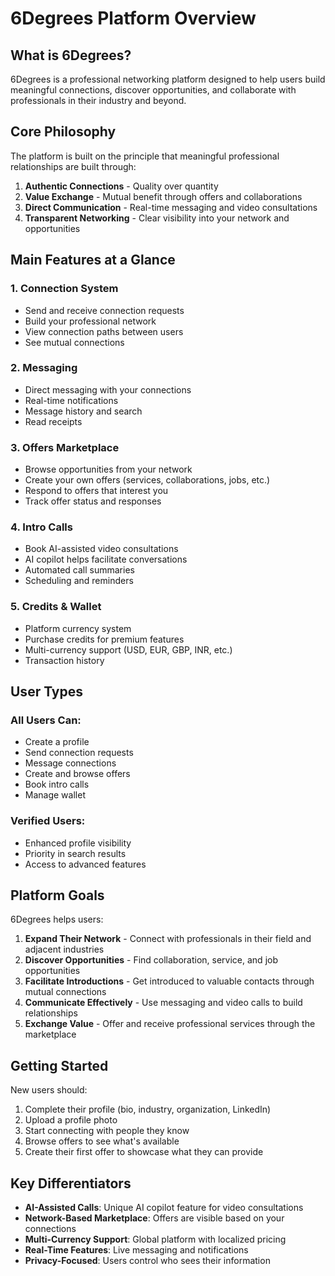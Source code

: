 # 6Degrees Platform Overview

## What is 6Degrees?

6Degrees is a professional networking platform designed to help users build meaningful connections, discover opportunities, and collaborate with professionals in their industry and beyond.

## Core Philosophy

The platform is built on the principle that meaningful professional relationships are built through:
1. **Authentic Connections** - Quality over quantity
2. **Value Exchange** - Mutual benefit through offers and collaborations
3. **Direct Communication** - Real-time messaging and video consultations
4. **Transparent Networking** - Clear visibility into your network and opportunities

## Main Features at a Glance

### 1. Connection System
- Send and receive connection requests
- Build your professional network
- View connection paths between users
- See mutual connections

### 2. Messaging
- Direct messaging with your connections
- Real-time notifications
- Message history and search
- Read receipts

### 3. Offers Marketplace
- Browse opportunities from your network
- Create your own offers (services, collaborations, jobs, etc.)
- Respond to offers that interest you
- Track offer status and responses

### 4. Intro Calls
- Book AI-assisted video consultations
- AI copilot helps facilitate conversations
- Automated call summaries
- Scheduling and reminders

### 5. Credits & Wallet
- Platform currency system
- Purchase credits for premium features
- Multi-currency support (USD, EUR, GBP, INR, etc.)
- Transaction history

## User Types

### All Users Can:
- Create a profile
- Send connection requests
- Message connections
- Create and browse offers
- Book intro calls
- Manage wallet

### Verified Users:
- Enhanced profile visibility
- Priority in search results
- Access to advanced features

## Platform Goals

6Degrees helps users:
1. **Expand Their Network** - Connect with professionals in their field and adjacent industries
2. **Discover Opportunities** - Find collaboration, service, and job opportunities
3. **Facilitate Introductions** - Get introduced to valuable contacts through mutual connections
4. **Communicate Effectively** - Use messaging and video calls to build relationships
5. **Exchange Value** - Offer and receive professional services through the marketplace

## Getting Started

New users should:
1. Complete their profile (bio, industry, organization, LinkedIn)
2. Upload a profile photo
3. Start connecting with people they know
4. Browse offers to see what's available
5. Create their first offer to showcase what they can provide

## Key Differentiators

- **AI-Assisted Calls**: Unique AI copilot feature for video consultations
- **Network-Based Marketplace**: Offers are visible based on your connections
- **Multi-Currency Support**: Global platform with localized pricing
- **Real-Time Features**: Live messaging and notifications
- **Privacy-Focused**: Users control who sees their information
